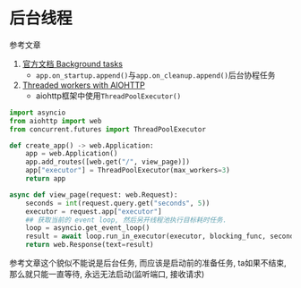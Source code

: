 # 后台线程

参考文章

1. [官方文档 Background tasks](https://docs.aiohttp.org/en/stable/web_advanced.html#background-tasks)
    - `app.on_startup.append()`与`app.on_cleanup.append()`后台协程任务
2. [Threaded workers with AIOHTTP](https://snorfalorpagus.net/blog/2020/05/10/threaded-workers-with-aiohttp/)
    - aiohttp框架中使用`ThreadPoolExecutor()`


```py
import asyncio
from aiohttp import web
from concurrent.futures import ThreadPoolExecutor

def create_app() -> web.Application:
    app = web.Application()
    app.add_routes([web.get("/", view_page)])
    app["executor"] = ThreadPoolExecutor(max_workers=3)
    return app

async def view_page(request: web.Request):
    seconds = int(request.query.get("seconds", 5))
    executor = request.app["executor"]
    ## 获取当前的 event loop, 然后另开线程池执行目标耗时任务.
    loop = asyncio.get_event_loop()
    result = await loop.run_in_executor(executor, blocking_func, seconds)
    return web.Response(text=result)
```

参考文章这个貌似不能说是后台任务, 而应该是启动前的准备任务, ta如果不结束, 那么就只能一直等待, 永远无法启动(监听端口, 接收请求)
